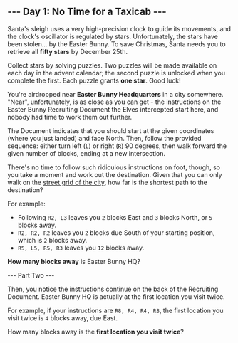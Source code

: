 ## --- Day 1: No Time for a Taxicab ---

Santa's sleigh uses a very high-precision clock to guide its movements, and the clock's oscillator is regulated by stars. Unfortunately, the stars have been stolen... by the Easter Bunny. To save Christmas, Santa needs you to retrieve all __fifty stars__ by December 25th.

Collect stars by solving puzzles. Two puzzles will be made available on each day in the advent calendar; the second puzzle is unlocked when you complete the first. Each puzzle grants __one star__. Good luck!

You're airdropped near __Easter Bunny Headquarters__ in a city somewhere. "Near", unfortunately, is as close as you can get - the instructions on the Easter Bunny Recruiting Document the Elves intercepted start here, and nobody had time to work them out further.

The Document indicates that you should start at the given coordinates (where you just landed) and face North. Then, follow the provided sequence: either turn left (`L`) or right (`R`) 90 degrees, then walk forward the given number of blocks, ending at a new intersection.

There's no time to follow such ridiculous instructions on foot, though, so you take a moment and work out the destination. Given that you can only walk on the [street grid of the city](https://en.wikipedia.org/wiki/Taxicab__geometry), how far is the shortest path to the destination?

For example:

- Following `R2, L3` leaves you `2` blocks East and `3` blocks North, or `5` blocks away.
- `R2, R2, R2` leaves you `2` blocks due South of your starting position, which is `2` blocks away.
- `R5, L5, R5, R3` leaves you `12` blocks away.

__How many blocks away__ is Easter Bunny HQ?



--- Part Two ---

Then, you notice the instructions continue on the back of the Recruiting Document. Easter Bunny HQ is actually at the first location you visit twice.

For example, if your instructions are `R8, R4, R4, R8`, the first location you visit twice is `4` blocks away, due East.

How many blocks away is the __first location you visit twice__?


